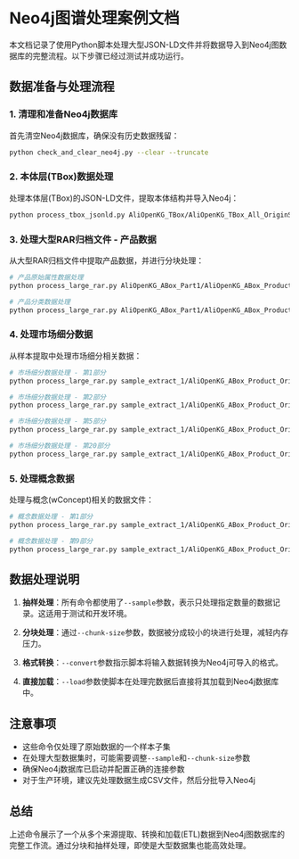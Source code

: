 # Neo4j图谱处理案例文档

本文档记录了使用Python脚本处理大型JSON-LD文件并将数据导入到Neo4j图数据库的完整流程。以下步骤已经过测试并成功运行。

## 数据准备与处理流程

### 1. 清理和准备Neo4j数据库

首先清空Neo4j数据库，确保没有历史数据残留：

```bash
python check_and_clear_neo4j.py --clear --truncate
```

### 2. 本体层(TBox)数据处理

处理本体层(TBox)的JSON-LD文件，提取本体结构并导入Neo4j：

```bash
python process_tbox_jsonld.py AliOpenKG_TBox/AliOpenKG_TBox_All_OriginStr.jsonld --sample 5000 --output-dir ./samples --load
```

### 3. 处理大型RAR归档文件 - 产品数据

从大型RAR归档文件中提取产品数据，并进行分块处理：

```bash
# 产品原始属性数据处理
python process_large_rar.py AliOpenKG_ABox_Part1/AliOpenKG_ABox_Product_OriginStr_Attributes.nt --output wConcept_part1_output.nt --sample 1000 --chunk-size 500 --convert --load

# 产品分类数据处理
python process_large_rar.py AliOpenKG_ABox_Part1/AliOpenKG_ABox_Product_OriginStr_wClass.nt --output output.nt --sample 10000 --chunk-size 500 --convert --load
```

### 4. 处理市场细分数据

从样本提取中处理市场细分相关数据：

```bash
# 市场细分数据处理 - 第1部分
python process_large_rar.py sample_extract_1/AliOpenKG_ABox_Product_OriginStr_wConcept_marketOnly_part1.ttl --output marketOnly_part1_output.nt --sample 3000 --chunk-size 500 --convert --load

# 市场细分数据处理 - 第2部分
python process_large_rar.py sample_extract_1/AliOpenKG_ABox_Product_OriginStr_wConcept_marketOnly_part2.ttl --output marketOnly_part1_output.nt --sample 3000 --chunk-size 500 --convert --load

# 市场细分数据处理 - 第5部分
python process_large_rar.py sample_extract_1/AliOpenKG_ABox_Product_OriginStr_wConcept_marketOnly_part5.ttl --output marketOnly_part1_output.nt --sample 3000 --chunk-size 500 --convert --load

# 市场细分数据处理 - 第20部分
python process_large_rar.py sample_extract_1/AliOpenKG_ABox_Product_OriginStr_wConcept_marketOnly_part20.ttl --output marketOnly_part1_output.nt --sample 3000 --chunk-size 500 --convert --load
```

### 5. 处理概念数据

处理与概念(wConcept)相关的数据文件：

```bash
# 概念数据处理 - 第1部分
python process_large_rar.py sample_extract_1/AliOpenKG_ABox_Product_OriginStr_wConcept_part1.nt --output wConcept_part1_output.nt --sample 1000 --chunk-size 500 --convert --load

# 概念数据处理 - 第9部分
python process_large_rar.py sample_extract_1/AliOpenKG_ABox_Product_OriginStr_wConcept_part9.nt --output wConcept_part1_output.nt --sample 1000 --chunk-size 500 --convert --load
```

## 数据处理说明

1. **抽样处理**：所有命令都使用了`--sample`参数，表示只处理指定数量的数据记录。这适用于测试和开发环境。

2. **分块处理**：通过`--chunk-size`参数，数据被分成较小的块进行处理，减轻内存压力。

3. **格式转换**：`--convert`参数指示脚本将输入数据转换为Neo4j可导入的格式。

4. **直接加载**：`--load`参数使脚本在处理完数据后直接将其加载到Neo4j数据库中。

## 注意事项

- 这些命令仅处理了原始数据的一个样本子集
- 在处理大型数据集时，可能需要调整`--sample`和`--chunk-size`参数
- 确保Neo4j数据库已启动并配置正确的连接参数
- 对于生产环境，建议先处理数据生成CSV文件，然后分批导入Neo4j

## 总结

上述命令展示了一个从多个来源提取、转换和加载(ETL)数据到Neo4j图数据库的完整工作流。通过分块和抽样处理，即使是大型数据集也能高效处理。